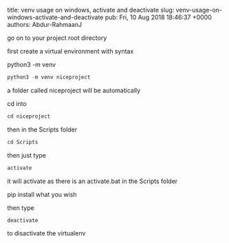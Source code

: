 title: venv usage on windows, activate and deactivate
slug: venv-usage-on-windows-activate-and-deactivate
pub: Fri, 10 Aug 2018 18:46:37 +0000
authors: Abdur-RahmaanJ

go on to your project root directory




first create a virtual environment with syntax




python3 -m venv <env-name>





```python
python3 -m venv niceproject
```



a folder called niceproject will be automatically




cd into <projectname>





```python
cd niceproject
```



then in the Scripts folder





```python
cd Scripts
```



then just type





```python
activate
```



it will activate as there is an activate.bat in the Scripts folder




pip install what you wish







then type





```python
deactivate
```



to disactivate the virtualenv



